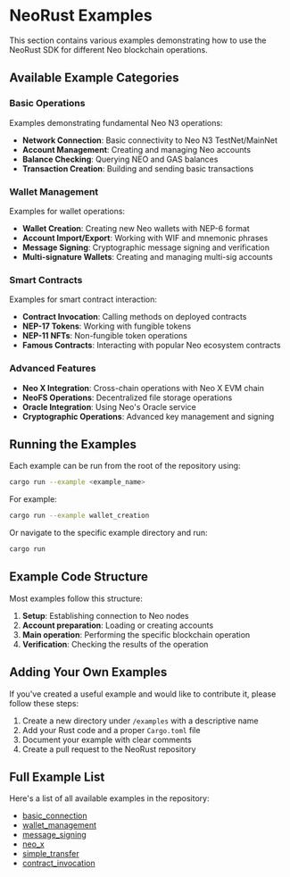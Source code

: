 # NeoRust Examples

This section contains various examples demonstrating how to use the NeoRust SDK for different Neo blockchain operations.

## Available Example Categories

### Basic Operations
Examples demonstrating fundamental Neo N3 operations:
- **Network Connection**: Basic connectivity to Neo N3 TestNet/MainNet
- **Account Management**: Creating and managing Neo accounts
- **Balance Checking**: Querying NEO and GAS balances
- **Transaction Creation**: Building and sending basic transactions

### Wallet Management
Examples for wallet operations:
- **Wallet Creation**: Creating new Neo wallets with NEP-6 format
- **Account Import/Export**: Working with WIF and mnemonic phrases
- **Message Signing**: Cryptographic message signing and verification
- **Multi-signature Wallets**: Creating and managing multi-sig accounts

### Smart Contracts
Examples for smart contract interaction:
- **Contract Invocation**: Calling methods on deployed contracts
- **NEP-17 Tokens**: Working with fungible tokens
- **NEP-11 NFTs**: Non-fungible token operations
- **Famous Contracts**: Interacting with popular Neo ecosystem contracts

### Advanced Features
- **Neo X Integration**: Cross-chain operations with Neo X EVM chain
- **NeoFS Operations**: Decentralized file storage operations
- **Oracle Integration**: Using Neo's Oracle service
- **Cryptographic Operations**: Advanced key management and signing

## Running the Examples

Each example can be run from the root of the repository using:

```bash
cargo run --example <example_name>
```

For example:

```bash
cargo run --example wallet_creation
```

Or navigate to the specific example directory and run:

```bash
cargo run
```

## Example Code Structure

Most examples follow this structure:

1. **Setup**: Establishing connection to Neo nodes
2. **Account preparation**: Loading or creating accounts
3. **Main operation**: Performing the specific blockchain operation
4. **Verification**: Checking the results of the operation

## Adding Your Own Examples

If you've created a useful example and would like to contribute it, please follow these steps:

1. Create a new directory under `/examples` with a descriptive name
2. Add your Rust code and a proper `Cargo.toml` file
3. Document your example with clear comments
4. Create a pull request to the NeoRust repository

## Full Example List

Here's a list of all available examples in the repository:

- [basic_connection](https://github.com/username/NeoRust/tree/main/examples/basic_connection)
- [wallet_management](https://github.com/username/NeoRust/tree/main/examples/wallet_management)
- [message_signing](https://github.com/username/NeoRust/tree/main/examples/message_signing)
- [neo_x](https://github.com/username/NeoRust/tree/main/examples/neo_x)
- [simple_transfer](https://github.com/username/NeoRust/tree/main/examples/simple_transfer)
- [contract_invocation](https://github.com/username/NeoRust/tree/main/examples/contract_invocation)